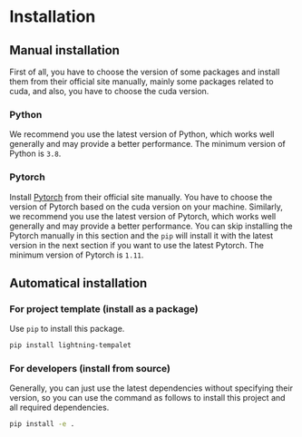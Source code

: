 # Installation


## Manual installation

First of all, you have to choose the version of some packages and install them from their official site manually, mainly some packages related to cuda, and also, you have to choose the cuda version. 

### Python

We recommend you use the latest version of Python, which works well generally and may provide a better performance. The minimum version of Python is `3.8`.

### Pytorch

Install [Pytorch](https://pytorch.org/get-started/locally/) from their official site manually. You have to choose the version of Pytorch based on the cuda version on your machine. Similarly, we recommend you use the latest version of Pytorch, which works well generally and may provide a better performance. You can skip installing the Pytorch manually in this section and the `pip` will install it with the latest version in the next section if you want to use the latest Pytorch. The minimum version of Pytorch is `1.11`.

## Automatical installation

### For project template (install as a package)

Use `pip` to install this package.

```bash
pip install lightning-tempalet
```

### For developers (install from source)

Generally, you can just use the latest dependencies without specifying their version, so you can use the command as follows to install this project and all required dependencies.

```bash
pip install -e .
```
